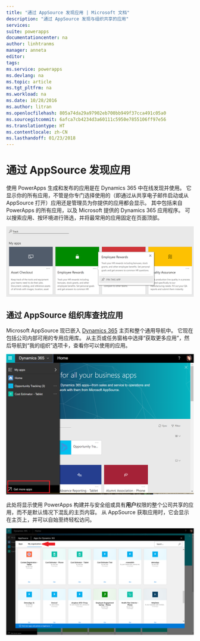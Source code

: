 ```yaml
---
title: "通过 AppSource 发现应用 | Microsoft 文档"
description: "通过 AppSource 发现与组织共享的应用"
services: 
suite: powerapps
documentationcenter: na
author: linhtranms
manager: anneta
editor: 
tags: 
ms.service: powerapps
ms.devlang: na
ms.topic: article
ms.tgt_pltfrm: na
ms.workload: na
ms.date: 10/28/2016
ms.author: litran
ms.openlocfilehash: 805a74da29a97902eb700bb949f37cca491c05a0
ms.sourcegitcommit: 6afca7cb4234d3a60111c5950e7855106ff97e56
ms.translationtype: HT
ms.contentlocale: zh-CN
ms.lasthandoff: 01/23/2018
---
```

# <a name="discover-apps-via-appsource"></a>通过 AppSource 发现应用
使用 PowerApps 生成和发布的应用是在 Dynamics 365 中在线发现并使用。 它显示你的所有应用，不管是你专门选择使用的（即通过从共享电子邮件启动或从 AppSource 打开）应用还是管理员为你提供的应用都会显示。 其中包括来自 PowerApps 的所有应用，以及 Microsoft 提供的 Dynamics 365 应用程序。 可以搜索应用、按环境进行筛选，并将最常用的应用固定在页面顶部。

  ![Dynamics 365 上的应用](./media/app-source/apps-dynamics365.png)

## <a name="find-apps-via-the-appsource-organization-gallery"></a>通过 AppSource 组织库查找应用
Microsoft AppSource 现已嵌入 [Dynamics 365](http://home.dynamics.com) 主页和整个通用导航中。 它现在包括公司内部可用的专用应用库。 从主页或任务窗格中选择“获取更多应用”，然后导航到“我的组织”选项卡，查看你可以使用的应用。

![Dynamics 365 上的应用](./media/app-source/getmoreapps.png)

此处将显示使用 PowerApps 构建并与安全组或具有**用户**权限的整个公司共享的应用，而不是默认情况下混乱的主页内容。 从 AppSource 获取应用时，它会显示在主页上，并可以自始至终轻松访问。

  ![Dynamics 365 上的应用](./media/app-source/appsource.png)
